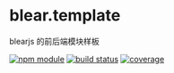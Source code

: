 # blear.__template__ 
blearjs 的前后端模块样板

[![npm module][npm-img]][npm-url]
[![build status][travis-img]][travis-url]
[![coverage][coveralls-img]][coveralls-url]

[travis-img]: https://img.shields.io/travis/blearjs/blear.__template__/master.svg?style=flat-square
[travis-url]: https://travis-ci.org/blearjs/blear.__template__

[npm-img]: https://img.shields.io/npm/v/blear.__template__.svg?style=flat-square
[npm-url]: https://www.npmjs.com/package/blear.__template__

[coveralls-img]: https://img.shields.io/coveralls/blearjs/blear.__template__/master.svg?style=flat-square
[coveralls-url]: https://coveralls.io/github/blearjs/blear.__template__?branch=master

